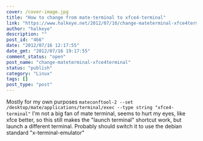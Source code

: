 ```yaml
---
cover: /cover-image.jpg
title: "How to change from mate-terminal to xfce4-terminal"
link: "https://www.halkeye.net/2012/07/16/change-mateterminal-xfce4terminal/"
author: "halkeye"
description: ""
post_id: "466"
date: "2012/07/16 12:17:55"
date_gmt: "2012/07/16 19:17:55"
comment_status: "open"
post_name: "change-mateterminal-xfce4terminal"
status: "publish"
category: "Linux"
tags: []
post_type: "post"
---
```


Mostly for my own purposes `mateconftool-2 --set /desktop/mate/applications/terminal/exec --type string "xfce4-terminal"` I'm not a big fan of mate terminal, seems to hurt my eyes, like xfce better, so this still makes the "launch terminal" shortcut work, but launch a different terminal. Probably should switch it to use the debian standard "x-terminal-emulator"